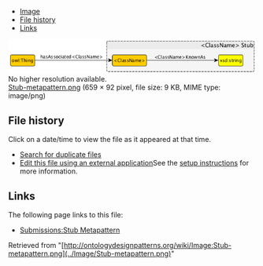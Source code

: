 * [Image](../Image/Stub-metapattern.png#file)
* [File history](../Image/Stub-metapattern.png#filehistory)
* [Links](../Image/Stub-metapattern.png#filelinks)

[![Image:Stub-metapattern.png](../images/c/cd/Stub-metapattern.png)](../images/c/cd/Stub-metapattern.png)  
No higher resolution available.  
[Stub-metapattern.png](../images/c/cd/Stub-metapattern.png)‎ (659 × 92 pixel, file size: 9 KB, MIME type: image/png)

## File history

Click on a date/time to view the file as it appeared at that time.



  
* [Search for duplicate files](http://ontologydesignpatterns.org/wiki/Special:FileDuplicateSearch/Stub-metapattern.png "Special:FileDuplicateSearch/Stub-metapattern.png")
* [Edit this file using an external application](http://ontologydesignpatterns.org/wiki/index.php?title=Image:Stub-metapattern.png&action=edit&externaledit=true&mode=file "Image:Stub-metapattern.png")See the [setup instructions](http://www.mediawiki.org/wiki/Manual:External_editors "http://www.mediawiki.org/wiki/Manual:External_editors") for more information.

## Links



The following page links to this file:


* [Submissions:Stub Metapattern](../Submissions/Stub_Metapattern "Submissions:Stub Metapattern")


Retrieved from "[http://ontologydesignpatterns.org/wiki/Image:Stub-metapattern.png](../Image/Stub-metapattern.png)"
